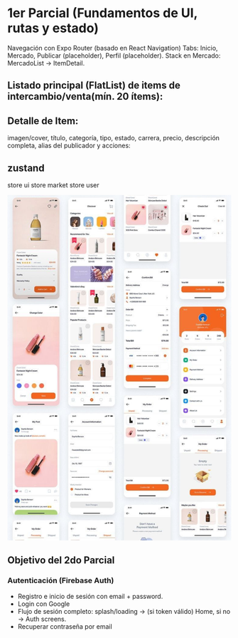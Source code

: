# 1er Parcial (Fundamentos de UI, rutas y estado)
Navegación con Expo Router (basado en React Navigation)
Tabs: Inicio, Mercado, Publicar (placeholder), Perfil (placeholder).
Stack en Mercado: MercadoList → ItemDetail.
## Listado principal (FlatList) de items de intercambio/venta(mín. 20 ítems):

## Detalle de Item:
 imagen/cover, título, categoría, tipo, estado, carrera, precio, descripción completa, alias del publicador y acciones:
## zustand 
store ui
store market 
store user 

![alt text](image.png)

## Objetivo del 2do Parcial
### Autenticación (Firebase Auth)
- Registro e inicio de sesión con email + password.
- Login con Google
- Flujo de sesión completo: splash/loading → (si token válido) Home, si no → Auth screens.
- Recuperar contraseña por email